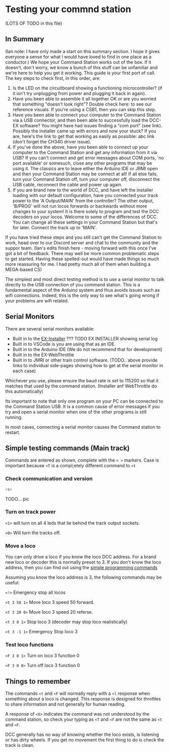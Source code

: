 # Testing your commnd station

 (LOTS OF TODO in this file)

 ## In Summary

(Ian note: I have only made a start on this summary section. I hope it gives everyone a sense for what I would have loved to find in one place as a conductor.)
We hope your Command Station works out of the box. If it doesn't, don't worry, we know a bunch of this stuff can be unfamiliar and we're here to help you get it working. This guide is your first port of call. The key steps to check first, in this order, are:
1. Is the LED on the circuitboard showing a functioning microcontroller? (if it isn't try unplugging from power and plugging it back in again).
2. Have you been able to assemble it all together OK or are you worried that something "doesn't look right"? Double check here: to see our reference visuals. If you're using a CSB1, then you can skip this step.
3. Have you been able to connect your computer to the Command Station via a USB connector, and then been able to successfully load the DCC-EX software? You might have had issues finding a "com port" (see link). Possibly the installer came up with errors and now your stuck? If you are, here's the link to get that working as easily as possible: abc link (don't forget the CH340 driver issue).
4. If you've done the above, have you been able to connect up your computer to the Command Station and get any information from it via USB? If you can't connect and get error messages about COM ports, 'no port available' or somesuch, close any other programs that may be using it. The classics are to leave either the Arduino IDE or JRMI open and then your Command Station may be connect at all! If all else fails, turn your Command Station off, turn your computer off, disconnect the USB cable, reconnect the cable and power up again.
5. If you are brand new to the world of DCC, and have left the installer loading with our default configuration, have you connected your track power to the 'A Output/MAIN' from the controller? The other output, 'B/PROG' will not run locos forwards or backwards without more changes to your system! It is there solely to program and test the DCC decoders on your locos. Welcome to some of the differences of DCC. You can change all these settings in your Command Station but that's for later. Connect the track up to 'MAIN'.

If you have tried these steps and you still can't get the Command Station to work, head over to our Discord server and chat to the community and the suppor team.
(Ian's edits finish here - moving forward with this once I've got a bit of feedback. There may well be more common problematic steps to get started. Having these spelled-out would have made things so much more reassuring for me. I had pretty much all of them when building a MEGA-based CS)

The simplest and most direct testing method is to use a serial monitor to talk directly to the USB connection of you command station. This is a fundamental aspect of the Arduino system and thus avoids issues such as wifi connections. Indeed, this is the only way to see what's going wrong if your problems are wifi related.

## Serial Monitors

There are several serial monitors available:

- Built in to the [EX-Installer](/getting-started/10-downloads.md)
    ??? TODO EX INSTALLER showing serial log
- Built in to VSCode is you are using that as an IDE.
- Built in to the Arduino IDE (We do not recommend that for development)
- Built in to the EX-WebThrottle
- Built in to JMRI or other train control software.
(TODO.. above provide links to individual side-pages showing how to get at the serial monitor in each case)

Whichever you use, please ensure the baud rate is set to 115200 so that it matches that used by the command station. (Installer anf WebThrottle do this automatically)

Its important to note that only one program on your PC can be connected to the Command Station USB. It is a common cause of error messages if you try and open a serial monitor when one of the other programs is still running.

In most cases, connecting a serial monitor causes the Command station to restart.

## Simple testing commands (Main track)

Commands are entered as shown, complete with the `< >` markers. Case is important because `<T` is a compl;etely different command to `<t`

### Check communication and version

```cpp
<s>
```

TODO... pic

### Turn on track power

`<1>` will turn on all 4 leds that lie behind the track output sockets.

`<0>` Will turn the tracks off.

### Move a loco

You can only drive a loco if you know the loco DCC address. For a brand new loco or decoder this is normally preset to 3.
If you don't know the loco address, then you can find out using the [simple programming commands](/reference/serial-commands.md)

Assuming you know the loco address is 3, the following commands may be useful:  

`<!>` Emergency stop all locos

`<t 3 50 1>`  Move loco 3 speed 50 forward.

`<t 3 20 0>`  Move loco 3 speed 20 referse.

`<t 3 0 1>`  Stop loco 3 (decoder may stop loco realistically)

`<t 3 -1 1>`  Emergency Stop loco 3

### Test loco functions

`<F 3 0 1>`   Turn on loco 3 function 0

`<F 3 0 0>`   Turn off loco 3 function 0

## Things to remember

The commands `<t` and `<F` will normally reply with a `<l` response when something about a loco is changed. This response is designed for throttles to share information and not generally for human reading.

A response of `<X>` indicates the command was not understood by the command station, so check your typing as `<T` and `<f` are not the same as `<t` and `<F`.

DCC generally has no way of knowing whether the loco exists, is listening or has dirty wheels. If you get no movement the first thing to do is check the track is clean.
